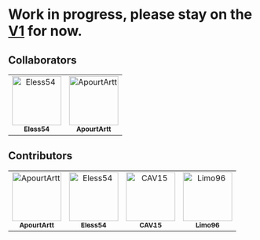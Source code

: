 # Work in progress, please stay on the [V1](https://github.com/ApourtArtt/NosTaleSDK/tree/V1) for now.

## Collaborators

<!-- readme: collaborators -start -->
<table>
<tr>
    <td align="center">
        <a href="https://github.com/Eless54">
            <img src="https://avatars.githubusercontent.com/u/32436964?v=4" width="100;" alt="Eless54"/>
            <br />
            <sub><b>Eless54</b></sub>
        </a>
    </td>
    <td align="center">
        <a href="https://github.com/ApourtArtt">
            <img src="https://avatars.githubusercontent.com/u/47370292?v=4" width="100;" alt="ApourtArtt"/>
            <br />
            <sub><b>ApourtArtt</b></sub>
        </a>
    </td></tr>
</table>
<!-- readme: collaborators -end -->

## Contributors

<!-- readme: contributors -start -->
<table>
<tr>
    <td align="center">
        <a href="https://github.com/ApourtArtt">
            <img src="https://avatars.githubusercontent.com/u/47370292?v=4" width="100;" alt="ApourtArtt"/>
            <br />
            <sub><b>ApourtArtt</b></sub>
        </a>
    </td>
    <td align="center">
        <a href="https://github.com/Eless54">
            <img src="https://avatars.githubusercontent.com/u/32436964?v=4" width="100;" alt="Eless54"/>
            <br />
            <sub><b>Eless54</b></sub>
        </a>
    </td>
    <td align="center">
        <a href="https://github.com/CAV15">
            <img src="https://avatars.githubusercontent.com/u/156431526?v=4" width="100;" alt="CAV15"/>
            <br />
            <sub><b>CAV15</b></sub>
        </a>
    </td>
    <td align="center">
        <a href="https://github.com/Limo96">
            <img src="https://avatars.githubusercontent.com/u/1770735?v=4" width="100;" alt="Limo96"/>
            <br />
            <sub><b>Limo96</b></sub>
        </a>
    </td></tr>
</table>
<!-- readme: contributors -end -->

